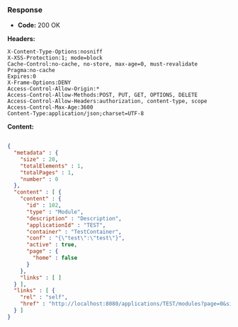 ### Response

* **Code:** 200 OK

**Headers:**

`X-Content-Type-Options:nosniff`  
`X-XSS-Protection:1; mode=block`  
`Cache-Control:no-cache, no-store, max-age=0, must-revalidate`  
`Pragma:no-cache`  
`Expires:0`  
`X-Frame-Options:DENY`  
`Access-Control-Allow-Origin:*`  
`Access-Control-Allow-Methods:POST, PUT, GET, OPTIONS, DELETE`  
`Access-Control-Allow-Headers:authorization, content-type, scope`  
`Access-Control-Max-Age:3600`  
`Content-Type:application/json;charset=UTF-8`  

**Content:**

```json
    
{
  "metadata" : {
    "size" : 20,
    "totalElements" : 1,
    "totalPages" : 1,
    "number" : 0
  },
  "content" : [ {
    "content" : {
      "id" : 102,
      "type" : "Module",
      "description" : "Description",
      "applicationId" : "TEST",
      "container" : "TestContainer",
      "conf" : "{\"test\":\"test\"}",
      "active" : true,
      "page" : {
        "home" : false
      }
    },
    "links" : [ ]
  } ],
  "links" : [ {
    "rel" : "self",
    "href" : "http://localhost:8080/applications/TEST/modules?page=0&size=20&sort=id,asc"
  } ]
}
```
